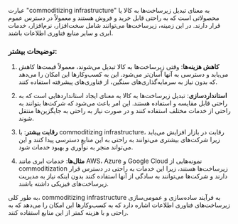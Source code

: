 عبارت "commoditizing infrastructure" به معنای تبدیل زیرساخت‌ها به کالا یا محصولاتی است که به راحتی قابل خرید و فروش هستند و معمولاً در دسترس عموم قرار دارند. در این زمینه، زیرساخت‌ها می‌توانند شامل سخت‌افزار، نرم‌افزار، خدمات ابری و سایر منابع فناوری اطلاعات باشند.

### توضیحات بیشتر:

1. **کاهش هزینه‌ها**: وقتی زیرساخت‌ها به کالا تبدیل می‌شوند، معمولاً قیمت‌ها کاهش می‌یابد و دسترسی به آنها آسان‌تر می‌شود. این به کسب‌وکارها این امکان را می‌دهد که بدون نیاز به سرمایه‌گذاری‌های سنگین، از فناوری‌های پیشرفته استفاده کنند.

2. **استانداردسازی**: تبدیل زیرساخت‌ها به کالا به معنای ایجاد استانداردهایی است که به راحتی قابل مقایسه و استفاده هستند. این امر باعث می‌شود که شرکت‌ها بتوانند به راحتی از خدمات مختلف استفاده کنند و در صورت نیاز به راحتی به جایگزین‌ها منتقل شوند.

3. **رقابت بیشتر**: با commoditizing infrastructure، رقابت در بازار افزایش می‌یابد زیرا شرکت‌های بیشتری می‌توانند به راحتی به این منابع دسترسی پیدا کنند و این می‌تواند منجر به نوآوری و بهبود خدمات شود.

4. **مثال‌ها**: خدمات ابری مانند AWS، Azure و Google Cloud نمونه‌هایی از commoditization زیرساخت‌ها هستند، زیرا این خدمات به راحتی در دسترس قرار دارند و شرکت‌ها می‌توانند به سادگی از آنها استفاده کنند بدون اینکه نیاز به مدیریت زیرساخت‌های فیزیکی داشته باشند.

به طور کلی، commoditizing infrastructure به فرآیند ساده‌سازی و عمومی‌سازی زیرساخت‌های فناوری اطلاعات اشاره دارد که به کسب‌وکارها این امکان را می‌دهد که به راحتی و با هزینه کمتر از این منابع استفاده کنند.